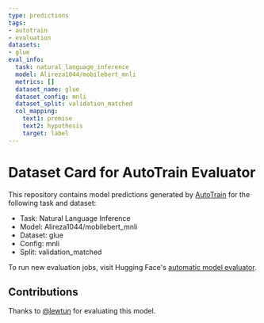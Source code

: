 ```yaml
---
type: predictions
tags:
- autotrain
- evaluation
datasets:
- glue
eval_info:
  task: natural_language_inference
  model: Alireza1044/mobilebert_mnli
  metrics: []
  dataset_name: glue
  dataset_config: mnli
  dataset_split: validation_matched
  col_mapping:
    text1: premise
    text2: hypothesis
    target: label
---
```

# Dataset Card for AutoTrain Evaluator

This repository contains model predictions generated by [AutoTrain](https://huggingface.co/autotrain) for the following task and dataset:

* Task: Natural Language Inference
* Model: Alireza1044/mobilebert_mnli
* Dataset: glue
* Config: mnli
* Split: validation_matched

To run new evaluation jobs, visit Hugging Face's [automatic model evaluator](https://huggingface.co/spaces/autoevaluate/model-evaluator).

## Contributions

Thanks to [@lewtun](https://huggingface.co/lewtun) for evaluating this model.